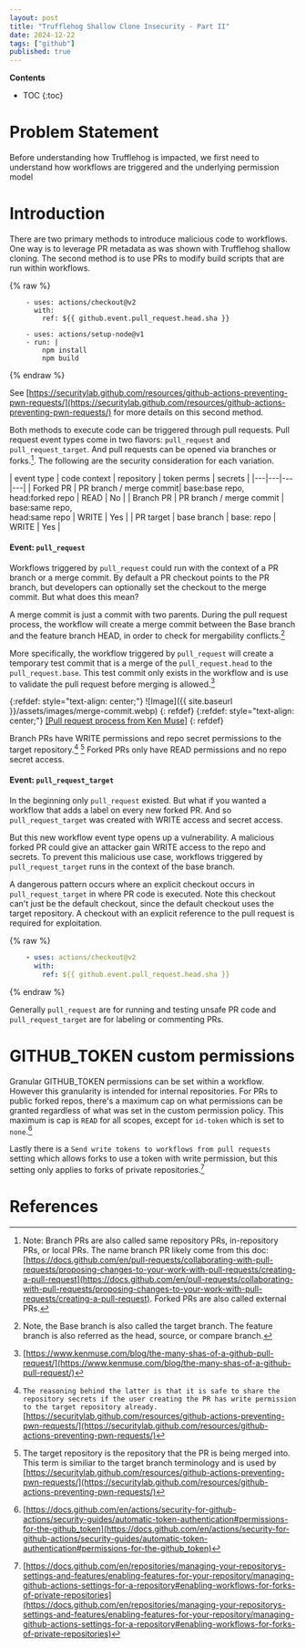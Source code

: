 ```yaml
---
layout: post
title: "Trufflehog Shallow Clone Insecurity - Part II"
date: 2024-12-22
tags: ["github"]
published: true
---
```


**Contents**
* TOC
{:toc}

# Problem Statement

Before understanding how Trufflehog is impacted, we first need to understand how workflows are triggered and the underlying permission model

# Introduction

There are two primary methods to introduce malicious code to workflows. One way is to leverage PR metadata as was shown with Trufflehog shallow cloning. The second method is to use PRs to modify build scripts that are run within workflows. 

{% raw %}
```
    - uses: actions/checkout@v2
      with:
        ref: ${{ github.event.pull_request.head.sha }}

    - uses: actions/setup-node@v1
    - run: |
        npm install
        npm build
```
{% endraw %}

See [https://securitylab.github.com/resources/github-actions-preventing-pwn-requests/](https://securitylab.github.com/resources/github-actions-preventing-pwn-requests/) for more details on this second method.

Both methods to execute code can be triggered through pull requests. Pull request event types come in two flavors: `pull_request` and `pull_request_target`. And pull requests can be opened via branches or forks.[^1]. The following are the security consideration for each variation.

| event type | code context | repository | token perms | secrets |
|---|---|---|---|
| Forked PR | PR branch / merge commit| base:base repo,<br />head:forked repo | READ | No | 
| Branch PR | PR branch / merge commit | base:same repo,<br />head:same repo | WRITE | Yes |
| PR target | base branch | base: repo | WRITE | Yes |

#### Event: `pull_request`

Workflows triggered by `pull_request` could run with the context of a PR branch or a merge commit. By default a PR checkout points to the PR branch, but developers can optionally set the checkout to the merge commit. But what does this mean?

A merge commit is just a commit with two parents. During the pull request process, the workflow will create a merge commit between the Base branch and the feature branch HEAD, in order to check for mergability conflicts.[^2]

More specifically, the workflow triggered by `pull_request` will create a temporary test commit that is a merge of the `pull_request.head` to the `pull_request.base`. This test commit only exists in the workflow and is use to validate the pull request before merging is allowed.[^3]

{:refdef: style="text-align: center;"}
![Image]({{ site.baseurl }}/assets/images/merge-commit.webp)
{: refdef}
{:refdef: style="text-align: center;"}
[\[Pull request process from Ken Muse\]](https://www.kenmuse.com/blog/the-many-shas-of-a-github-pull-request)
{: refdef}

Branch PRs have WRITE permissions and repo secret permissions to the target repository.[^4] [^5] Forked PRs only have READ permissions and no repo secret access. 

#### Event: `pull_request_target`

In the beginning only `pull_request` existed. But what if you wanted a workflow that adds a label on every new forked PR. And so `pull_request_target` was created with WRITE access and secret access.

But this new workflow event type opens up a vulnerability. A malicious forked PR could give an attacker gain WRITE access to the repo and secrets. To prevent this malicious use case, workflows triggered by `pull_request_target` runs in the context of the base branch. 

A dangerous pattern occurs where an explicit checkout occurs in `pull_request_target` in where PR code is executed. Note this checkout can't just be the default checkout, since the default checkout uses the target repository. A checkout with an explicit reference to the pull request is required for exploitation.

{% raw %}
```yaml
    - uses: actions/checkout@v2
      with:
        ref: ${{ github.event.pull_request.head.sha }}
```
{% endraw %}

Generally `pull_request` are for running and testing unsafe PR code and `pull_request_target` are for labeling or commenting PRs.

# GITHUB_TOKEN custom permissions

Granular GITHUB_TOKEN permissions can be set within a workflow. However this granularity is intended for internal repositories. For PRs to public forked repos, there's a maximum cap on what permissions can be granted regardless of what was set in the custom permission policy. This maximum is cap is `READ` for all scopes, except for `id-token` which is set to `none`.[^6]

Lastly there is a `Send write tokens to workflows from pull requests` setting which allows forks to use a token with write permission, but this setting only applies to forks of private repositories.[^7]

# References

[^1]: Note: Branch PRs are also called same repository PRs, in-repository PRs, or local PRs. The name branch PR likely come from this doc: [https://docs.github.com/en/pull-requests/collaborating-with-pull-requests/proposing-changes-to-your-work-with-pull-requests/creating-a-pull-request](https://docs.github.com/en/pull-requests/collaborating-with-pull-requests/proposing-changes-to-your-work-with-pull-requests/creating-a-pull-request). Forked PRs are also called external PRs. 

[^2]: Note, the Base branch is also called the target branch. The feature branch is also referred as the head, source, or compare branch. 

[^3]: [https://www.kenmuse.com/blog/the-many-shas-of-a-github-pull-request/](https://www.kenmuse.com/blog/the-many-shas-of-a-github-pull-request/)

[^4]: `The reasoning behind the latter is that it is safe to share the repository secrets if the user creating the PR has write permission to the target repository already.` [https://securitylab.github.com/resources/github-actions-preventing-pwn-requests/](https://securitylab.github.com/resources/github-actions-preventing-pwn-requests/)

[^5]: The target repository is the repository that the PR is being merged into. This term is similiar to the target branch terminology and is used by [https://securitylab.github.com/resources/github-actions-preventing-pwn-requests/](https://securitylab.github.com/resources/github-actions-preventing-pwn-requests/)

[^6]: [https://docs.github.com/en/actions/security-for-github-actions/security-guides/automatic-token-authentication#permissions-for-the-github_token](https://docs.github.com/en/actions/security-for-github-actions/security-guides/automatic-token-authentication#permissions-for-the-github_token)

[^7]: [https://docs.github.com/en/repositories/managing-your-repositorys-settings-and-features/enabling-features-for-your-repository/managing-github-actions-settings-for-a-repository#enabling-workflows-for-forks-of-private-repositories](https://docs.github.com/en/repositories/managing-your-repositorys-settings-and-features/enabling-features-for-your-repository/managing-github-actions-settings-for-a-repository#enabling-workflows-for-forks-of-private-repositories)
